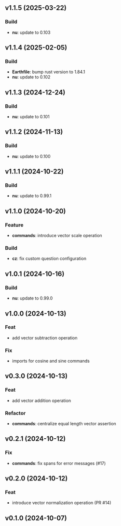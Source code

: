 ## v1.1.5 (2025-03-22)

### Build

- **nu**: update to 0.103

## v1.1.4 (2025-02-05)

### Build

- **Earthfile**: bump rust version to 1.84.1
- **nu**: update to 0.102

## v1.1.3 (2024-12-24)

### Build

- **nu**: update to 0.101

## v1.1.2 (2024-11-13)

### Build

- **nu**: update to 0.100

## v1.1.1 (2024-10-22)

### Build

- **nu**: update to 0.99.1

## v1.1.0 (2024-10-20)

### Feature

- **commands**: introduce vector scale operation

### Build

- **cz**: fix custom question configuration

## v1.0.1 (2024-10-16)

### Build

- **nu**: update to 0.99.0

## v1.0.0 (2024-10-13)

### Feat

- add vector subtraction operation

### Fix

- imports for cosine and sine commands

## v0.3.0 (2024-10-13)

### Feat

- add vector addition operation

### Refactor

- **commands**: centralize equal length vector assertion

## v0.2.1 (2024-10-12)

### Fix

- **commands**: fix spans for error messages (#17)

## v0.2.0 (2024-10-12)

### Feat

- introduce vector normalization operation (PR #14)

## v0.1.0 (2024-10-07)
